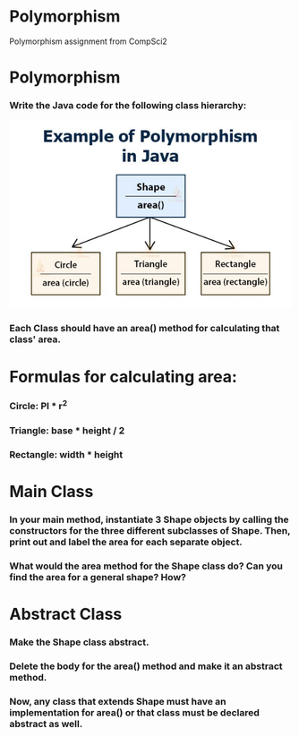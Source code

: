 # Polymorphism
Polymorphism assignment from CompSci2

# Polymorphism

### Write the Java code for the following class hierarchy:

![](hierarchy.jpeg)

### Each Class should have an area() method for calculating that class' area.

# Formulas for calculating area:

### Circle: PI * r<sup>2</sup>
### Triangle: base * height / 2
### Rectangle: width * height

# Main Class

### In your main method, instantiate 3 Shape objects by calling the constructors for the three different subclasses of Shape. Then, print out and label the area for each separate object.

### What would the area method for the Shape class do? Can you find the area for a general shape? How?

# Abstract Class
### Make the Shape class abstract.
### Delete the body for the area() method and make it an abstract method.
### Now, any class that extends Shape must have an implementation for area() or that class must be declared abstract as well.
